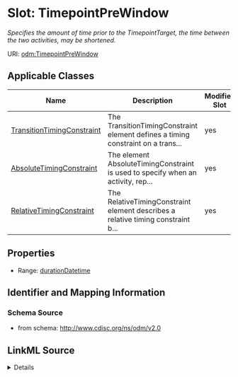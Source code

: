 # Slot: TimepointPreWindow


_Specifies the amount of time prior to the TimepointTarget, the time between the two activities, may be shortened._



URI: [odm:TimepointPreWindow](http://www.cdisc.org/ns/odm/v2.0/TimepointPreWindow)



<!-- no inheritance hierarchy -->




## Applicable Classes

| Name | Description | Modifies Slot |
| --- | --- | --- |
[TransitionTimingConstraint](TransitionTimingConstraint.md) | The TransitionTimingConstraint element defines a timing constraint on a trans... |  yes  |
[AbsoluteTimingConstraint](AbsoluteTimingConstraint.md) | The element AbsoluteTimingConstraint is used to specify when an activity, rep... |  yes  |
[RelativeTimingConstraint](RelativeTimingConstraint.md) | The RelativeTimingConstraint element describes a relative timing constraint b... |  yes  |







## Properties

* Range: [durationDatetime](durationDatetime.md)





## Identifier and Mapping Information







### Schema Source


* from schema: http://www.cdisc.org/ns/odm/v2.0




## LinkML Source

<details>
```yaml
name: TimepointPreWindow
description: Specifies the amount of time prior to the TimepointTarget, the time between
  the two activities, may be shortened.
from_schema: http://www.cdisc.org/ns/odm/v2.0
rank: 1000
alias: TimepointPreWindow
domain_of:
- TransitionTimingConstraint
- AbsoluteTimingConstraint
- RelativeTimingConstraint
range: durationDatetime

```
</details>